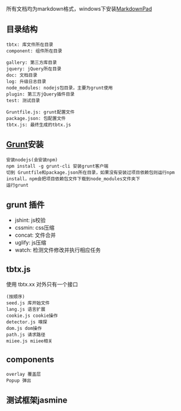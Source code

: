 所有文档均为markdown格式，windows下安装[MarkdownPad](http://markdownpad.com/download.html)

## 目录结构
	tbtx: 库文件所在目录
	component: 组件所在目录
	
	gallery: 第三方库目录
	jquery: jQuery所在目录
	doc: 文档目录
	log: 升级日志目录
	node_modules: nodejs包目录，主要为grunt使用
	plugin: 第三方jQuery插件目录
	test: 测试目录

	Gruntfile.js: grunt配置文件
	package.json: 包配置文件 
	tbtx.js: 最终生成的tbtx.js

## 	[Grunt](http://gruntjs.com/)安装
	
	安装nodejs(会安装npm)
	npm install -g grunt-cli 安装grunt客户端
	切到 Gruntfile和package.json所在目录，如果没有安装过项目依赖包则运行npm install，npm会把项目依赖包文件下载到node_modules文件夹下
	运行grunt

## grunt 插件
* jshint: js校验
* cssmin: css压缩
* concat: 文件合并
* uglify: js压缩
* watch: 检测文件修改并执行相应任务

## tbtx.js
使用 tbtx.xx 对外只有一个接口
	
	(按顺序)
	seed.js 库开始文件
	lang.js 语言扩展
	cookie.js cookie操作
	detector.js 嗅探
	dom.js dom操作
	path.js 请求路径
	miiee.js miiee相关

## components
	
	overlay 覆盖层
	Popup 弹出

## 测试框架jasmine


